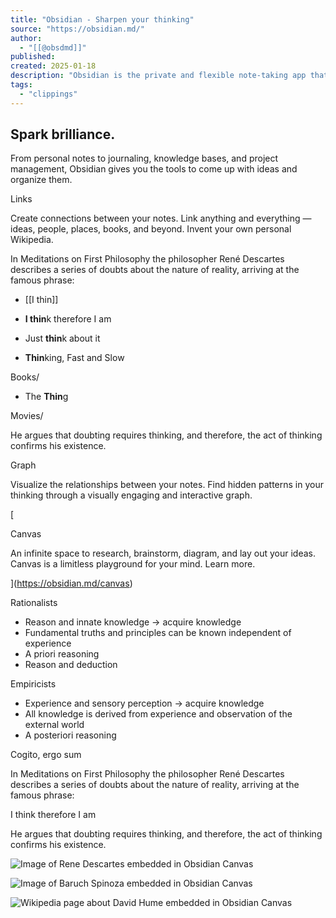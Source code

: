 ```yaml
---
title: "Obsidian - Sharpen your thinking"
source: "https://obsidian.md/"
author:
  - "[[@obsdmd]]"
published:
created: 2025-01-18
description: "Obsidian is the private and flexible note‑taking app that adapts to the way you think."
tags:
  - "clippings"
---
```

## Spark brilliance.

From personal notes to journaling, knowledge bases, and project management, Obsidian gives you the tools to come up with ideas and organize them.

Links

Create connections between your notes. Link anything and everything — ideas, people, places, books, and beyond. Invent your own personal Wikipedia.

In Meditations on First Philosophy the philosopher René Descartes describes a series of doubts about the nature of reality, arriving at the famous phrase:

- \[\[I thin\]\]

- **I thin**k therefore I am
- Just **thin**k about it
- **Thin**king, Fast and Slow

Books/
- The **Thin**g

Movies/

He argues that doubting requires thinking, and therefore, the act of thinking confirms his existence.

Graph

Visualize the relationships between your notes. Find hidden patterns in your thinking through a visually engaging and interactive graph.

[

Canvas

An infinite space to research, brainstorm, diagram, and lay out your ideas. Canvas is a limitless playground for your mind. Learn more.

](https://obsidian.md/canvas)

Rationalists

- Reason and innate knowledge → acquire knowledge
- Fundamental truths and principles can be known independent of experience
- A priori reasoning
- Reason and deduction

Empiricists

- Experience and sensory perception → acquire knowledge
- All knowledge is derived from experience and observation of the external world
- A posteriori reasoning

Cogito, ergo sum

In Meditations on First Philosophy the philosopher René Descartes describes a series of doubts about the nature of reality, arriving at the famous phrase:

I think therefore I am

He argues that doubting requires thinking, and therefore, the act of thinking confirms his existence.

![Image of Rene Descartes embedded in Obsidian Canvas](https://obsidian.md/images/home-descartes.jpg)

![Image of Baruch Spinoza embedded in Obsidian Canvas](https://obsidian.md/images/home-spinoza.png)

![Wikipedia page about David Hume embedded in Obsidian Canvas](https://obsidian.md/images/home-wiki-hume.png)